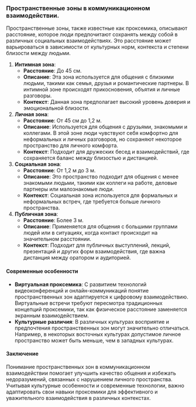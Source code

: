 ### Пространственные зоны в коммуникационном взаимодействии.
Пространственные зоны, также известные как проксемика, описывают расстояние, которое люди предпочитают сохранять между собой в различных социальных взаимодействиях. Это расстояние может варьироваться в зависимости от культурных норм, контекста и степени близости между людьми.
1. **Интимная зона**:
    - **Расстояние**: До 45 см.
    - **Описание**: Эта зона используется для общения с близкими людьми, такими как семья, друзья и романтические партнеры. В интимной зоне происходят прикосновения, объятия и личные разговоры.
    - **Контекст**: Данная зона предполагает высокий уровень доверия и эмоциональной близости.
2. **Личная зона**:
    - **Расстояние**: От 45 см до 1,2 м.
    - **Описание**: Используется для общения с друзьями, знакомыми и коллегами. В этой зоне люди чувствуют себя комфортно для неформальных и личных разговоров, но сохраняют некоторое пространство для личного комфорта.
    - **Контекст**: Подходит для дружеских бесед и взаимодействий, где сохраняется баланс между близостью и дистанцией.
3. **Социальная зона**:
    - **Расстояние**: От 1,2 м до 3 м.
    - **Описание**: Это пространство подходит для общения с менее знакомыми людьми, такими как коллеги на работе, деловые партнеры или малознакомые люди.
    - **Контекст**: Социальная зона используется для формальных и неформальных встреч, где требуется больше личного пространства.
4. **Публичная зона**:
    - **Расстояние**: Более 3 м.
    - **Описание**: Применяется для общения с большими группами людей или в ситуациях, когда контакт происходит на значительном расстоянии.
    - **Контекст**: Подходит для публичных выступлений, лекций, презентаций и других форм взаимодействия, где важна дистанция между оратором и аудиторией.
#### Современные особенности
- **Виртуальная проксемика**: С развитием технологий видеоконференций и онлайн-коммуникаций понятие пространственных зон адаптируется к цифровому взаимодействию. Виртуальные встречи требуют пересмотра традиционных концепций проксемики, так как физическое расстояние заменяется экранным взаимодействием.
- **Культурные различия**: В различных культурах восприятие и предпочтения пространственных зон могут значительно отличаться. Например, в некоторых восточных культурах допустимое личное пространство может быть меньше, чем в западных культурах.
#### Заключение
Понимание пространственных зон в коммуникационном взаимодействии помогает улучшить качество общения и избежать недоразумений, связанных с нарушением личного пространства. Учитывая культурные особенности и современные технологии, важно адаптировать свои навыки проксемики для эффективного и уважительного взаимодействия в различных контекстах.